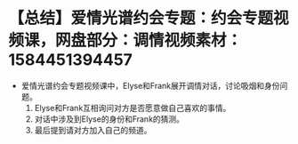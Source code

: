 # 【总结】爱情光谱约会专题：约会专题视频课，网盘部分：调情视频素材：1584451394457

-   爱情光谱约会专题视频课中，Elyse和Frank展开调情对话，讨论吸烟和身份问题。
    1.  Elyse和Frank互相询问对方是否愿意做自己喜欢的事情。
    2.  对话中涉及到Elyse的身份和Frank的猜测。
    3.  最后提到请对方加入自己的频道。